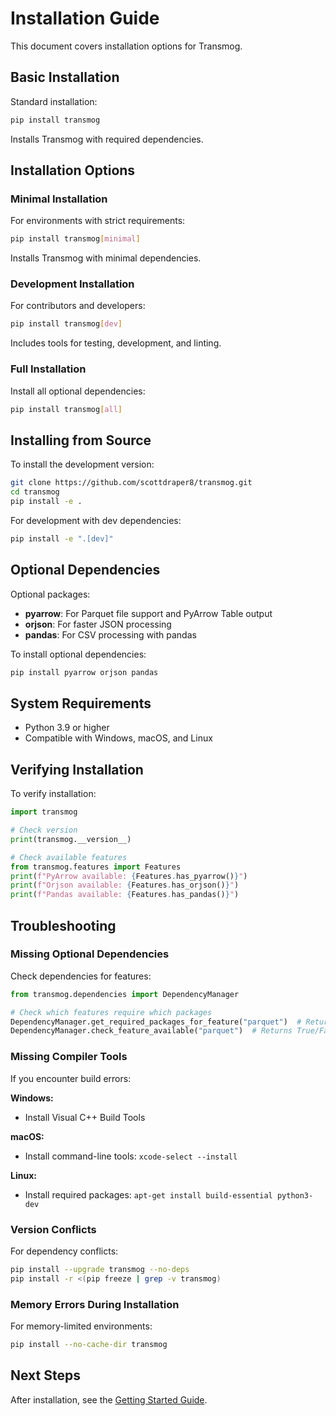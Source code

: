 # Installation Guide

This document covers installation options for Transmog.

## Basic Installation

Standard installation:

```bash
pip install transmog
```

Installs Transmog with required dependencies.

## Installation Options

### Minimal Installation

For environments with strict requirements:

```bash
pip install transmog[minimal]
```

Installs Transmog with minimal dependencies.

### Development Installation

For contributors and developers:

```bash
pip install transmog[dev]
```

Includes tools for testing, development, and linting.

### Full Installation

Install all optional dependencies:

```bash
pip install transmog[all]
```

## Installing from Source

To install the development version:

```bash
git clone https://github.com/scottdraper8/transmog.git
cd transmog
pip install -e .
```

For development with dev dependencies:

```bash
pip install -e ".[dev]"
```

## Optional Dependencies

Optional packages:

- **pyarrow**: For Parquet file support and PyArrow Table output
- **orjson**: For faster JSON processing
- **pandas**: For CSV processing with pandas

To install optional dependencies:

```bash
pip install pyarrow orjson pandas
```

## System Requirements

- Python 3.9 or higher
- Compatible with Windows, macOS, and Linux

## Verifying Installation

To verify installation:

```python
import transmog

# Check version
print(transmog.__version__)

# Check available features
from transmog.features import Features
print(f"PyArrow available: {Features.has_pyarrow()}")
print(f"Orjson available: {Features.has_orjson()}")
print(f"Pandas available: {Features.has_pandas()}")
```

## Troubleshooting

### Missing Optional Dependencies

Check dependencies for features:

```python
from transmog.dependencies import DependencyManager

# Check which features require which packages
DependencyManager.get_required_packages_for_feature("parquet")  # Returns ["pyarrow"]
DependencyManager.check_feature_available("parquet")  # Returns True/False
```

### Missing Compiler Tools

If you encounter build errors:

**Windows:**

- Install Visual C++ Build Tools

**macOS:**

- Install command-line tools: `xcode-select --install`

**Linux:**

- Install required packages: `apt-get install build-essential python3-dev`

### Version Conflicts

For dependency conflicts:

```bash
pip install --upgrade transmog --no-deps
pip install -r <(pip freeze | grep -v transmog)
```

### Memory Errors During Installation

For memory-limited environments:

```bash
pip install --no-cache-dir transmog
```

## Next Steps

After installation, see the [Getting Started Guide](user/getting-started.md).
